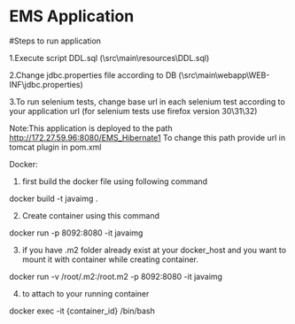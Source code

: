 # EMS Application


#Steps to run application

1.Execute script DDL.sql (\src\main\resources\DDL.sql)

2.Change jdbc.properties file according to DB (\src\main\webapp\WEB-INF\jdbc.properties)

3.To run selenium tests, change base url in each selenium test according to your application url
	(for selenium tests use firefox version 30\31\32)

Note:This application is deployed to the path http://172.27.59.96:8080/EMS_Hibernate1
	 To change this path provide url in tomcat plugin in pom.xml
	 
Docker:

1. first build the docker file using following command

docker build -t javaimg .

2. Create container using this command

docker run -p 8092:8080 -it javaimg

3. if you have .m2 folder already exist at your docker_host and you want to mount it with container while creating container.

docker run -v /root/.m2:/root.m2 -p 8092:8080 -it javaimg

4. to attach to your running container

docker exec -it {container_id} /bin/bash



